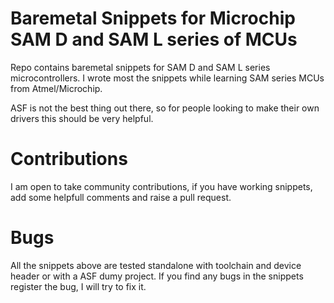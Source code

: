 # Baremetal Snippets for Microchip SAM D and SAM L series of MCUs

Repo contains baremetal snippets for SAM D and SAM L series microcontrollers. I wrote most the snippets while learning SAM series MCUs from Atmel/Microchip. 

ASF is not the best thing out there, so for people looking to make their own drivers this should be very helpful.

# Contributions 

I am open to take community contributions, if you have working snippets, add some helpfull comments and raise a pull request. 

# Bugs

All the snippets above are tested standalone with toolchain and device header or with a ASF dumy project. If you find any bugs in the snippets register the bug, I will try to fix it.
